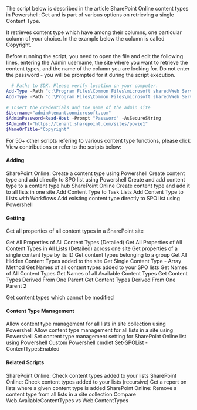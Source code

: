 The script below is described in the article SharePoint Online content types in Powershell: Get and is part of various options on retrieving a single Content Type.

 

It retrieves content type which have among their columns, one particular column of your choice. In the example below the column is called Copyright.

 

Before running the script, you need to open the file and edit the following lines, entering the Admin username, the site where you want to retrieve the content types, and the name of the column you are looking for. Do not enter the password - you will be prompted for it during the script execution. 

```PowerShell
  # Paths to SDK. Please verify location on your computer. 
Add-Type -Path "c:\Program Files\Common Files\microsoft shared\Web Server Extensions\15\ISAPI\Microsoft.SharePoint.Client.dll"  
Add-Type -Path "c:\Program Files\Common Files\microsoft shared\Web Server Extensions\15\ISAPI\Microsoft.SharePoint.Client.Runtime.dll"  
 
# Insert the credentials and the name of the admin site 
$Username="admin@tenant.onmicrosoft.com" 
$AdminPassword=Read-Host -Prompt "Password" -AsSecureString 
$AdminUrl="https://tenant.sharepoint.com/sites/powie1" 
$NameOrTitle="Copyright"
``` 
 

 

 

 

For 50+ other scripts refering to various content type functions, please click View contributions or refer to the scripts below:

 

#### Adding
SharePoint Online: Create a content type using Powershell 
Create content type and add directly to SPO list using Powershell 
Create and add content type to a content type hub SharePoint Online
Create content type and add it to all lists in one site 
Add Content Type to Task Lists 
Add Content Type to Lists with Workflows 
Add existing content type directly to SPO list using Powershell 

#### Getting
Get all properties of all content types in a SharePoint site 

Get All Properties of All Content Types (Detailed) 
Get All Properties of All Content Types in All Lists (Detailed) across one site 
Get properties of a single content type by its ID 
Get content types belonging to a group 
Get All Hidden Content Types added to the site 
Get Single Content Type - Array Method 
Get Names of all content types added to your SPO lists 
Get Names of All Content Types 
Get Names of all Available Content Types 
Get Content Types Derived From One Parent 
Get Content Types Derived From One Parent 2

Get content types which cannot be modified



#### Content Type Management
Allow content type management for all lists in site collection using Powershell
Allow content type management for all lists in a site using Powershell
Set content type management setting for SharePoint Online list using Powershell
Custom Powershell cmdlet Set-SPOList -ContentTypesEnabled



#### Related Scripts
SharePoint Online: Check content types added to your lists
SharePoint Online: Check content types added to your lists (recursive)
Get a report on lists where a given content type is added
SharePoint Online: Remove a content type from all lists in a site collection
Compare Web.AvailableContentTypes vs Web.ContentTypes

